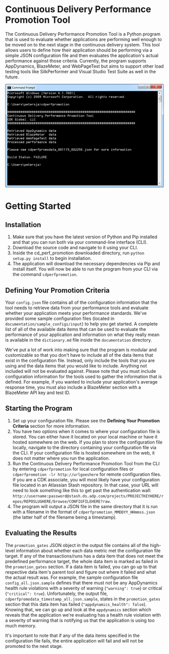 # Continuous Delivery Performance Promotion Tool
The Continuous Delivery Performance Promotion Tool is a Python program that is used to evaluate whether applications are performing well enough to be moved on to the next stage in the continuous delivery system. This tool allows users to define how their application should be performing via a simple JSON configuration file and then evaluates the application's actual performance against those criteria. Currently, the program supports AppDynamics, BlazeMeter, and WebPageTest but aims to support other load testing tools like SilkPerformer and Visual Studio Test Suite as well in the future.

![Running Program](/documentation/screenshots/running.png?raw=true)

# Getting Started

## Installation
1. Make sure that you have the latest version of Python and Pip installed and that you can run both via your command-line interface (CLI).
2. Download the source code and navigate to it using your CLI.
3. Inside the cd_perf_promotion downloaded directory, run ``python setup.py install`` to begin installation.
4. The application will download the necessary dependencies via Pip and install itself. You will now be able to run the program from your CLI via the command ``cdperfpromotion``.

## Defining Your Promotion Criteria
Your ``config.json`` file contains all of the configuration information that the tool needs to retrieve data from your performance tools and evaluate whether your application meets your performance standards. We've provided some sample configuration files (located in ``documentation/sample_configs/input``) to help you get started. A complete list of all of the available data items that can be used to evaluate the performance of your application and information on what they really mean is available in the ``dictionary.md`` file inside the ``documentation`` directory.

We've put a lot of work into making sure that the program is modular and customizable so that you don't have to include all of the data items that exist in the configuration file. Instead, only include the tools that you are using and the data items that you would like to include. Anything not included will not be evaluated against. Please note that you must include configuration information for the tools used to gather the information that is defined. For example, if you wanted to include your application's average response time, you must also include a BlazeMeter section with a BlazeMeter API key and test ID.

## Starting the Program
1. Set up your configuration file. Please see the **Defining Your Promotion Criteria** section for more information.
2. You have two options when it comes to where your configuration file is stored. You can either have it located on your local machine or have it hosted somewhere on the web. If you plan to store the configuration file locally, navigate to the directory containing your configuration file via the CLI. If your configuration file is hosted somewhere on the web, it does not matter where you run the application.
3. Run the Continuous Delivery Performance Promotion Tool from the CLI by entering ``cdperfpromotion`` for local configuration files or ``cdperfpromotion -lr http://urlgoeshere`` for remote configuration files. If you are a CDK associate, you will most likely have your configuration file located in an Atlassian Stash repository. In that case, your URL will need to look something like this to get past the authentication wall: ``http://username:password@stash.ds.adp.com/projects/PROJECTKEYHERE/repos/REPOSLUGHERE/browse/CONFIGFILEHERE?raw``.
4. The program will output a JSON file in the same directory that it is run with a filename in the format of ``cdperfpromotion_MMDDYY_HHmmss.json`` (the latter half of the filename being a timestamp).

## Evaluating the Results
The ``promotion_gates`` JSON object in the output file contains all of the high-level information about whether each data metric met the configuration file target. If any of the transactions/runs has a data item that does not meet the predefined performance target, the whole data item is marked as failed in the ``promotion_gates`` section. If a data item is failed, you can go up to that respective data item's parent tool and figure out where it failed and what the actual result was. For example, the sample configuration file ``config_all.json.sample`` defines that there must not be any AppDynamics health rule violations with a severity of warning (``"warning": true``) or critical (``"critical": true``). Unfortunately, the output file, ``cdperfpromodata_timestamp_all.json.sample``, states in the ``promotion_gates`` section that this data item has failed (``"appdynamics_health": false``). Knowing that, we can go up and look at the ``appdynamics`` section which reveals that the application we're evaluating has a health rule violation with a severity of warning that is notifying us that the application is using too much memory.

It's important to note that if any of the data items specified in the configuration file fails, the entire application will fail and will not be promoted to the next stage.
